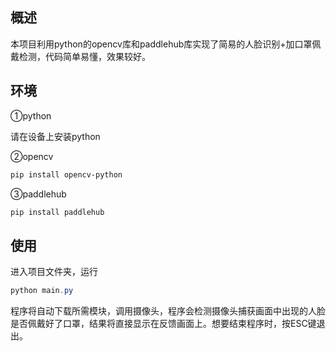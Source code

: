 ## 概述

本项目利用python的opencv库和paddlehub库实现了简易的人脸识别+加口罩佩戴检测，代码简单易懂，效果较好。



## 环境

①python

请在设备上安装python

②opencv

```powershell
pip install opencv-python
```

③paddlehub

```powershell
pip install paddlehub
```



## 使用

进入项目文件夹，运行

```powershell
python main.py
```

程序将自动下载所需模块，调用摄像头，程序会检测摄像头捕获画面中出现的人脸是否佩戴好了口罩，结果将直接显示在反馈画面上。想要结束程序时，按ESC键退出。